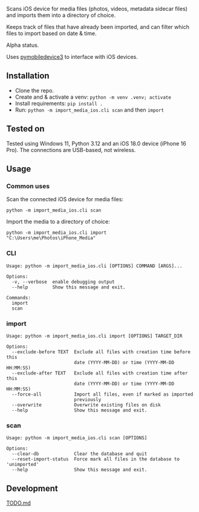 Scans iOS device for media files (photos, videos, metadata sidecar files) and imports them into a directory of choice.

Keeps track of files that have already been imported, and can filter which files to import based on date & time.

Alpha status.

Uses [pymobiledevice3](https://github.com/doronz88/pymobiledevice3) to interface with iOS devices.

## Installation

* Clone the repo.
* Create and & activate a venv: `python -m venv .venv; activate`
* Install requirements: `pip install .`
* Run: `python -m import_media_ios.cli scan` and then `import`

## Tested on
Tested using Windows 11, Python 3.12 and an iOS 18.0 device (iPhone 16 Pro). The connections are USB-based, not wireless.

## Usage

### Common uses

Scan the connected iOS device for media files:

```python -m import_media_ios.cli scan```

Import the media to a directory of choice:

```python -m import_media_ios.cli import "C:\Users\me\Photos\iPhone_Media"```

### CLI

```
Usage: python -m import_media_ios.cli [OPTIONS] COMMAND [ARGS]...

Options:
  -v, --verbose  enable debugging output
  --help         Show this message and exit.

Commands:
  import
  scan
```

### import

```
Usage: python -m import_media_ios.cli import [OPTIONS] TARGET_DIR

Options:
  --exclude-before TEXT  Exclude all files with creation time before this
                         date (YYYY-MM-DD) or time (YYYY-MM-DD HH:MM:SS)
  --exclude-after TEXT   Exclude all files with creation time after this
                         date (YYYY-MM-DD) or time (YYYY-MM-DD HH:MM:SS)
  --force-all            Import all files, even if marked as imported
                         previously
  --overwrite            Overwrite existing files on disk
  --help                 Show this message and exit.
```

### scan
```
Usage: python -m import_media_ios.cli scan [OPTIONS]

Options:
  --clear-db             Clear the database and quit
  --reset-import-status  Force mark all files in the database to 'unimported'
  --help                 Show this message and exit.
```

## Development

[TODO.md](TODO.md)